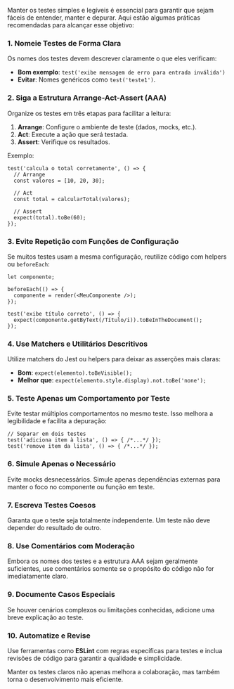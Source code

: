 Manter os testes simples e legíveis é essencial para garantir que sejam fáceis de entender, manter e depurar. Aqui estão algumas práticas recomendadas para alcançar esse objetivo:

### 1. **Nomeie Testes de Forma Clara**

Os nomes dos testes devem descrever claramente o que eles verificam:
- **Bom exemplo**: `test('exibe mensagem de erro para entrada inválida')`
- **Evitar**: Nomes genéricos como `test('teste1')`.

### 2. **Siga a Estrutura Arrange-Act-Assert (AAA)**

Organize os testes em três etapas para facilitar a leitura:
1. **Arrange**: Configure o ambiente de teste (dados, mocks, etc.).
2. **Act**: Execute a ação que será testada.
3. **Assert**: Verifique os resultados.

Exemplo:

```
test('calcula o total corretamente', () => {
  // Arrange
  const valores = [10, 20, 30];

  // Act
  const total = calcularTotal(valores);

  // Assert
  expect(total).toBe(60);
});
```

### 3. **Evite Repetição com Funções de Configuração**

Se muitos testes usam a mesma configuração, reutilize código com helpers ou `beforeEach`:

```
let componente;

beforeEach(() => {
  componente = render(<MeuComponente />);
});

test('exibe título correto', () => {
  expect(componente.getByText(/Título/i)).toBeInTheDocument();
});
```

### 4. **Use Matchers e Utilitários Descritivos**

Utilize matchers do Jest ou helpers para deixar as asserções mais claras:
- **Bom**: `expect(elemento).toBeVisible();`
- **Melhor que**: `expect(elemento.style.display).not.toBe('none');`

### 5. **Teste Apenas um Comportamento por Teste**

Evite testar múltiplos comportamentos no mesmo teste. Isso melhora a legibilidade e facilita a depuração:

```
// Separar em dois testes
test('adiciona item à lista', () => { /*...*/ });
test('remove item da lista', () => { /*...*/ });
```

### 6. **Simule Apenas o Necessário**

Evite mocks desnecessários. Simule apenas dependências externas para manter o foco no componente ou função em teste.

### 7. **Escreva Testes Coesos**

Garanta que o teste seja totalmente independente. Um teste não deve depender do resultado de outro.

### 8. **Use Comentários com Moderação**

Embora os nomes dos testes e a estrutura AAA sejam geralmente suficientes, use comentários somente se o propósito do código não for imediatamente claro.

### 9. **Documente Casos Especiais**

Se houver cenários complexos ou limitações conhecidas, adicione uma breve explicação ao teste.

### 10. **Automatize e Revise**

Use ferramentas como **ESLint** com regras específicas para testes e inclua revisões de código para garantir a qualidade e simplicidade.

Manter os testes claros não apenas melhora a colaboração, mas também torna o desenvolvimento mais eficiente.


